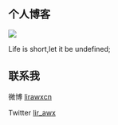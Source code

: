 ## 个人博客

![](https://travis-ci.org/lirawx/lirawx.github.io.svg?branch=source)

Life is short,let it be undefined;

## 联系我

微博  [lirawxcn](http://weibo.com/lirawxcn)

Twitter [lir_awx](https://twitter.com/lira_wx)

